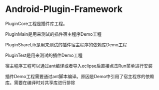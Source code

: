 # Android-Plugin-Framework
PluginCore工程是插件库工程。

PluginMain是用来测试的插件宿主程序Demo工程

PluginShareLib是用来测试的插件宿主程序的依赖库Demo工程

PluginTest是用来测试的插件Demo工程

宿主程序工程可以通过ant编译或者导入eclipse后直接点击Run菜单进行安装

插件Demo工程需要通过ant脚本编译。原因是Demo中引用了宿主程序的依赖库。需要在编译时对共享库进行排除
